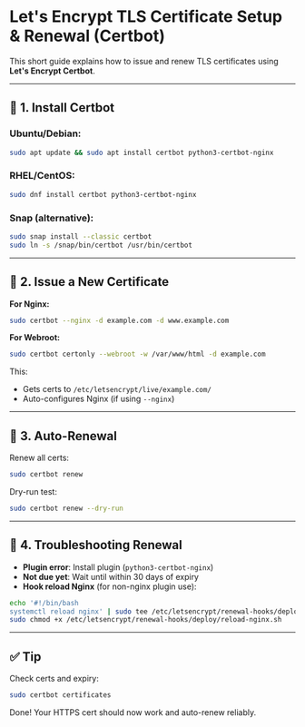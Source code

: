 # Let's Encrypt TLS Certificate Setup & Renewal (Certbot)

This short guide explains how to issue and renew TLS certificates using **Let's Encrypt Certbot**.

---

## 🔹 1. Install Certbot

### Ubuntu/Debian:
```bash
sudo apt update && sudo apt install certbot python3-certbot-nginx
```

### RHEL/CentOS:
```bash
sudo dnf install certbot python3-certbot-nginx
```

### Snap (alternative):
```bash
sudo snap install --classic certbot
sudo ln -s /snap/bin/certbot /usr/bin/certbot
```

---

## 🔹 2. Issue a New Certificate

**For Nginx:**
```bash
sudo certbot --nginx -d example.com -d www.example.com
```

**For Webroot:**
```bash
sudo certbot certonly --webroot -w /var/www/html -d example.com
```

This:
- Gets certs to `/etc/letsencrypt/live/example.com/`
- Auto-configures Nginx (if using `--nginx`)

---

## 🔹 3. Auto-Renewal

Renew all certs:
```bash
sudo certbot renew
```

Dry-run test:
```bash
sudo certbot renew --dry-run
```

---

## 🔹 4. Troubleshooting Renewal

- **Plugin error**: Install plugin (`python3-certbot-nginx`)
- **Not due yet**: Wait until within 30 days of expiry
- **Hook reload Nginx** (for non-nginx plugin use):
```bash
echo '#!/bin/bash
systemctl reload nginx' | sudo tee /etc/letsencrypt/renewal-hooks/deploy/reload-nginx.sh
sudo chmod +x /etc/letsencrypt/renewal-hooks/deploy/reload-nginx.sh
```

---

## ✅ Tip

Check certs and expiry:
```bash
sudo certbot certificates
```

Done! Your HTTPS cert should now work and auto-renew reliably.
